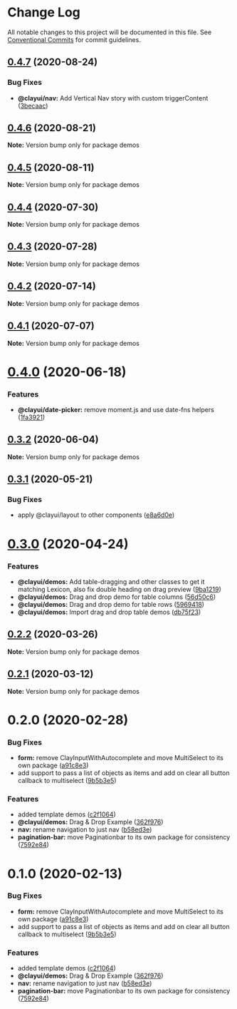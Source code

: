 # Change Log

All notable changes to this project will be documented in this file.
See [Conventional Commits](https://conventionalcommits.org) for commit guidelines.

## [0.4.7](https://github.com/matuzalemsteles/clay/compare/demos@0.4.6...demos@0.4.7) (2020-08-24)

### Bug Fixes

-   **@clayui/nav:** Add Vertical Nav story with custom triggerContent ([3becaac](https://github.com/matuzalemsteles/clay/commit/3becaac))

## [0.4.6](https://github.com/matuzalemsteles/clay/compare/demos@0.4.5...demos@0.4.6) (2020-08-21)

**Note:** Version bump only for package demos

## [0.4.5](https://github.com/bryceosterhaus/clay/compare/demos@0.4.4...demos@0.4.5) (2020-08-11)

**Note:** Version bump only for package demos

## [0.4.4](https://github.com/bryceosterhaus/clay/compare/demos@0.4.3...demos@0.4.4) (2020-07-30)

**Note:** Version bump only for package demos

## [0.4.3](https://github.com/bryceosterhaus/clay/compare/demos@0.4.2...demos@0.4.3) (2020-07-28)

**Note:** Version bump only for package demos

## [0.4.2](https://github.com/bryceosterhaus/clay/compare/demos@0.4.1...demos@0.4.2) (2020-07-14)

**Note:** Version bump only for package demos

## [0.4.1](https://github.com/bryceosterhaus/clay/compare/demos@0.4.0...demos@0.4.1) (2020-07-07)

**Note:** Version bump only for package demos

# [0.4.0](https://github.com/bryceosterhaus/clay/compare/demos@0.3.2...demos@0.4.0) (2020-06-18)

### Features

-   **@clayui/date-picker:** remove moment.js and use date-fns helpers ([1fa3921](https://github.com/bryceosterhaus/clay/commit/1fa3921))

## [0.3.2](https://github.com/bryceosterhaus/clay/compare/demos@0.3.1...demos@0.3.2) (2020-06-04)

**Note:** Version bump only for package demos

## [0.3.1](https://github.com/bryceosterhaus/clay/compare/demos@0.3.0...demos@0.3.1) (2020-05-21)

### Bug Fixes

-   apply @clayui/layout to other components ([e8a6d0e](https://github.com/bryceosterhaus/clay/commit/e8a6d0e))

# [0.3.0](https://github.com/bryceosterhaus/clay/compare/demos@0.2.2...demos@0.3.0) (2020-04-24)

### Features

-   **@clayui/demos:** Add table-dragging and other classes to get it matching Lexicon, also fix double heading on drag preview ([9ba1219](https://github.com/bryceosterhaus/clay/commit/9ba1219))
-   **@clayui/demos:** Drag and drop demo for table columns ([56d50c6](https://github.com/bryceosterhaus/clay/commit/56d50c6))
-   **@clayui/demos:** Drag and drop demo for table rows ([5969418](https://github.com/bryceosterhaus/clay/commit/5969418))
-   **@clayui/demos:** Import drag and drop table demos ([db75f23](https://github.com/bryceosterhaus/clay/commit/db75f23))

## [0.2.2](https://github.com/liferay/clay/compare/demos@0.2.1...demos@0.2.2) (2020-03-26)

**Note:** Version bump only for package demos

## [0.2.1](https://github.com/liferay/clay/compare/demos@0.2.0...demos@0.2.1) (2020-03-12)

**Note:** Version bump only for package demos

# 0.2.0 (2020-02-28)

### Bug Fixes

-   **form:** remove ClayInputWithAutocomplete and move MultiSelect to its own package ([a91c8e3](https://github.com/liferay/clay/commit/a91c8e3))
-   add support to pass a list of objects as items and add on clear all button callback to multiselect ([9b5b3e5](https://github.com/liferay/clay/commit/9b5b3e5))

### Features

-   added template demos ([c2f1064](https://github.com/liferay/clay/commit/c2f1064))
-   **@clayui/demos:** Drag & Drop Example ([362f976](https://github.com/liferay/clay/commit/362f976))
-   **nav:** rename navigation to just nav ([b58ed3e](https://github.com/liferay/clay/commit/b58ed3e))
-   **pagination-bar:** move Paginationbar to its own package for consistency ([7592e84](https://github.com/liferay/clay/commit/7592e84))

# 0.1.0 (2020-02-13)

### Bug Fixes

-   **form:** remove ClayInputWithAutocomplete and move MultiSelect to its own package ([a91c8e3](https://github.com/liferay/clay/commit/a91c8e3))
-   add support to pass a list of objects as items and add on clear all button callback to multiselect ([9b5b3e5](https://github.com/liferay/clay/commit/9b5b3e5))

### Features

-   added template demos ([c2f1064](https://github.com/liferay/clay/commit/c2f1064))
-   **@clayui/demos:** Drag & Drop Example ([362f976](https://github.com/liferay/clay/commit/362f976))
-   **nav:** rename navigation to just nav ([b58ed3e](https://github.com/liferay/clay/commit/b58ed3e))
-   **pagination-bar:** move Paginationbar to its own package for consistency ([7592e84](https://github.com/liferay/clay/commit/7592e84))

